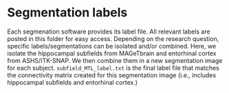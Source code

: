 # Segmentation labels

Each segmenation software provides its label file. All relevant labels are posted in this folder for easy access. Depending on the research question, specific labels/segmentations can be isolated and/or combined. Here, we isolate the hippocampal subfields from MAGeTbrain and entorhinal cortex from ASHS/ITK-SNAP. We then combine them in a new segmentation image for each subject. `subfield_MTL_label.txt` is the final label file that matches the connectivity matrix created for this segmentation image (i.e., includes hippocampal subfields and entorhinal cortex.)
